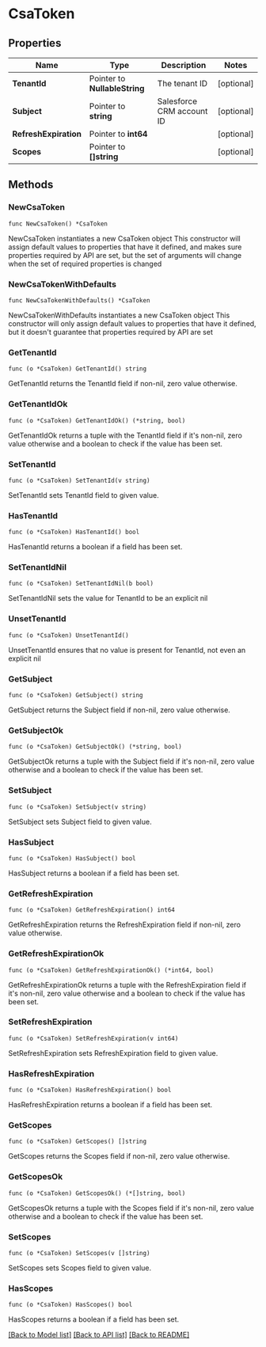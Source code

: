 # CsaToken

## Properties

Name | Type | Description | Notes
------------ | ------------- | ------------- | -------------
**TenantId** | Pointer to **NullableString** | The tenant ID | [optional] 
**Subject** | Pointer to **string** | Salesforce CRM account ID | [optional] 
**RefreshExpiration** | Pointer to **int64** |  | [optional] 
**Scopes** | Pointer to **[]string** |  | [optional] 

## Methods

### NewCsaToken

`func NewCsaToken() *CsaToken`

NewCsaToken instantiates a new CsaToken object
This constructor will assign default values to properties that have it defined,
and makes sure properties required by API are set, but the set of arguments
will change when the set of required properties is changed

### NewCsaTokenWithDefaults

`func NewCsaTokenWithDefaults() *CsaToken`

NewCsaTokenWithDefaults instantiates a new CsaToken object
This constructor will only assign default values to properties that have it defined,
but it doesn't guarantee that properties required by API are set

### GetTenantId

`func (o *CsaToken) GetTenantId() string`

GetTenantId returns the TenantId field if non-nil, zero value otherwise.

### GetTenantIdOk

`func (o *CsaToken) GetTenantIdOk() (*string, bool)`

GetTenantIdOk returns a tuple with the TenantId field if it's non-nil, zero value otherwise
and a boolean to check if the value has been set.

### SetTenantId

`func (o *CsaToken) SetTenantId(v string)`

SetTenantId sets TenantId field to given value.

### HasTenantId

`func (o *CsaToken) HasTenantId() bool`

HasTenantId returns a boolean if a field has been set.

### SetTenantIdNil

`func (o *CsaToken) SetTenantIdNil(b bool)`

 SetTenantIdNil sets the value for TenantId to be an explicit nil

### UnsetTenantId
`func (o *CsaToken) UnsetTenantId()`

UnsetTenantId ensures that no value is present for TenantId, not even an explicit nil
### GetSubject

`func (o *CsaToken) GetSubject() string`

GetSubject returns the Subject field if non-nil, zero value otherwise.

### GetSubjectOk

`func (o *CsaToken) GetSubjectOk() (*string, bool)`

GetSubjectOk returns a tuple with the Subject field if it's non-nil, zero value otherwise
and a boolean to check if the value has been set.

### SetSubject

`func (o *CsaToken) SetSubject(v string)`

SetSubject sets Subject field to given value.

### HasSubject

`func (o *CsaToken) HasSubject() bool`

HasSubject returns a boolean if a field has been set.

### GetRefreshExpiration

`func (o *CsaToken) GetRefreshExpiration() int64`

GetRefreshExpiration returns the RefreshExpiration field if non-nil, zero value otherwise.

### GetRefreshExpirationOk

`func (o *CsaToken) GetRefreshExpirationOk() (*int64, bool)`

GetRefreshExpirationOk returns a tuple with the RefreshExpiration field if it's non-nil, zero value otherwise
and a boolean to check if the value has been set.

### SetRefreshExpiration

`func (o *CsaToken) SetRefreshExpiration(v int64)`

SetRefreshExpiration sets RefreshExpiration field to given value.

### HasRefreshExpiration

`func (o *CsaToken) HasRefreshExpiration() bool`

HasRefreshExpiration returns a boolean if a field has been set.

### GetScopes

`func (o *CsaToken) GetScopes() []string`

GetScopes returns the Scopes field if non-nil, zero value otherwise.

### GetScopesOk

`func (o *CsaToken) GetScopesOk() (*[]string, bool)`

GetScopesOk returns a tuple with the Scopes field if it's non-nil, zero value otherwise
and a boolean to check if the value has been set.

### SetScopes

`func (o *CsaToken) SetScopes(v []string)`

SetScopes sets Scopes field to given value.

### HasScopes

`func (o *CsaToken) HasScopes() bool`

HasScopes returns a boolean if a field has been set.


[[Back to Model list]](../README.md#documentation-for-models) [[Back to API list]](../README.md#documentation-for-api-endpoints) [[Back to README]](../README.md)


